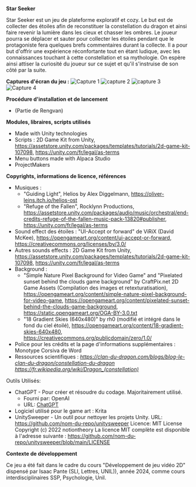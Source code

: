 **Star Seeker**

Star Seeker est un jeu de plateforme exploratif et cozy. Le but est de collecter des étoiles afin de reconstituer la constellation du dragon et ainsi faire revenir la lumière dans les cieux et chasser les ombres. Le joueur pourra se déplacer et sauter pour collecter les étoiles pendant que le protagoniste fera quelques brefs commentaires durant la collecte. Il a pour but d'offrir une expérience réconfortante tout en étant ludique, avec les connaissances touchant à cette constellation et sa mythologie. On espère ainsi attiser la curiosité du joueur sur ce sujet et qu'il s'instruise de son côté par la suite.


**Captures d'écran du jeu :**
![Capture 1 ](https://github.com/user-attachments/assets/5ffb0b8e-d334-4da3-b2b7-05a326f2ec7d)
![capture 2](https://github.com/user-attachments/assets/7ddea48c-5ec3-42e2-8eae-26a2b9449a8e)
![capture 3](https://github.com/user-attachments/assets/3a167e32-9a36-4435-a2ab-2ec8d50eefb2)
![Capture 4](https://github.com/user-attachments/assets/c73419bc-d003-4002-a2c9-e0f48f06ba80)


**Procédure d'installation et de lancement**
- (Partie de Rengvan)


**Modules, libraires, scripts utilisés**
- Made with Unity technologies
- Scripts : 2D Game Kit from Unity, https://assetstore.unity.com/packages/templates/tutorials/2d-game-kit-107098, https://unity.com/fr/legal/as-terms
- Menu buttons made with Alpaca Studio
- ProjectMakers


**Copyrights, informations de licence, références**
- Musiques : 
	- "Guiding Light", Helios by Alex Diggelmann, https://oliver-leins.itch.io/helios-ost
	- "Refuge of the Fallen", Rocklynn Productions, https://assetstore.unity.com/packages/audio/music/orchestral/end-credits-refuge-of-the-fallen-music-pack-13820#publisher, https://unity.com/fr/legal/as-terms
- Sound effect des étoiles : "UI-Accept or forward" de ViRiX (David McKee), https://opengameart.org/content/ui-accept-or-forward, https://creativecommons.org/licenses/by/3.0/
- Autres sounds effects : 2D Game Kit from Unity, https://assetstore.unity.com/packages/templates/tutorials/2d-game-kit-107098, https://unity.com/fr/legal/as-terms
- Background :
  - "Simple Nature Pixel Background for Video Game" and "Pixelated sunset behind the clouds game background" by CraftPix.net 2D Game Assets (Compilation des images et retexturatisation), https://opengameart.org/content/simple-nature-pixel-background-for-video-game, https://opengameart.org/content/pixelated-sunset-behind-the-clouds-game-background, https://static.opengameart.org/OGA-BY-3.0.txt
  - "18 Gradient Skies (640x480)" by rh0 (modifié et intégré dans le fond du ciel étoilé), https://opengameart.org/content/18-gradient-skies-640x480, https://creativecommons.org/publicdomain/zero/1.0/
- Police pour les crédits et la page d'informations supplémentaires : Monotype Corsiva de Word
- Ressources scientifiques :
    *https://clan-du-dragon.com/blogs/blog-le-clan-du-dragon/constellation-du-dragon 
    https://fr.wikipedia.org/wiki/Dragon_(constellation)*

Outils Utilisés:
- ChatGPT - Pour créer et résoudre du codage. Majoritairement utilisé.
  - Fourni par: OpenAI
  - URL: [ChatGPT](https://www.openai.com/chatgpt)
- Logiciel utilisé pour le game art : Krita
- UnitySweeper - Un outil pour nettoyer les projets Unity.
  URL: https://github.com/nom-du-repo/unitysweeper
  Licence: MIT License
  Copyright (c) 2022 notiontheory
  La licence MIT complète est disponible à l'adresse suivante :
  https://github.com/nom-du-repo/unitysweeper/blob/main/LICENSE


**Contexte de développement**

Ce jeu a été fait dans le cadre du cours "Développement de jeu vidéo 2D" dispensé par Isaac Pante (SLI, Lettres, UNIL)), année 2024, comme cours interdisciplinaires SSP, Psychologie, Unil.

